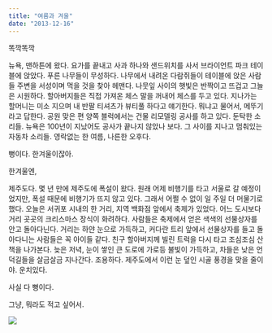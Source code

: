 ```yaml
---
title: "여름과 겨울"
date: "2013-12-16"
---
```


똑깍똑깍

뉴욕, 맨하튼에 왔다. 요가를 끝내고 사과 하나와 샌드위치를 사서 브라이언트 파크 테이블에 앉았다. 푸른 나무들이 무성하다. 나무에서 내려온 다람쥐들이 테이블에 앉은 사람들 주변을 서성이며 먹을 것을 찾아 헤맨다. 나뭇잎 사이의 햇빛은 반짝이고 뜨겁고 그늘은 시원하다. 할아버지들은 직접 가져온 체스 말을 꺼내어 체스를 두고 있다. 지나가는 할머니는 미소 지으며 내 반팔 티셔츠가 뷰티풀 하다고 얘기한다. 뭐냐고 물어서, 메뚜기라고 답한다. 공원 맞은 편 양쪽 블럭에서는 건물 리모델링 공사를 하고 있다. 둔탁한 소리들. 뉴욕은 100년이 지났어도 공사가 끝나지 않았나 보다. 그 사이를 지나고 멈춰있는 자동차 소리들. 영락없는 한 여름, 나른한 오후다.

뻥이다. 한겨울이잖아.

한겨울엔,

제주도다. 몇 년 만에 제주도에 폭설이 왔다. 원래 어제 비행기를 타고 서울로 갈 예정이었지만, 폭설 때문에 비행기가 뜨지 않고 있다. 그래서 어쩔 수 없이 일 주일 더 머물기로 했다. 오늘은 서귀포 시내의 한 거리, 지역 백화점 앞에서 축제가 있었다. 어느 도시보다 거리 곳곳의 크리스마스 장식이 화려하다. 사람들은 축제에서 얻은 색색의 선물상자를 안고 돌아다닌다. 거리는 하얀 눈으로 가득하고, 커다란 트리 앞에서 선물상자를 들고 돌아다니는 사람들은 꼭 아이들 같다. 친구 할아버지께 빌린 트럭을 다시 타고 조심조심 산책을 나가본다. 늦은 저녁, 눈이 쌓인 큰 도로에 가로등 불빛이 가득하고, 차들은 낮은 언덕길들을 살금살금 지나간다. 조용하다. 제주도에서 이런 눈 덮인 시골 풍경을 맞을 줄이야. 운치있다.

사실 다 뻥이다.

그냥, 뭐라도 적고 싶어서.

![](../photo/2013-12-16-여름과_겨울.jpg)